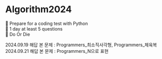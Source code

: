 # Algorithm2024
📖 Prepare for a coding test with Python  
🔫 1 day at least 5 questions  
🧨 Do Or Die


2024.09.19 해답 본 문제 : Programmers_최소직사각형, Programmers_체육복  
2024.09.21 해답 본 문제 : Programmers_N으로 표현  

